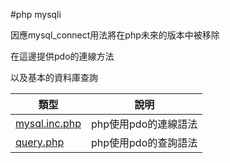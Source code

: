 #php mysqli

因應mysql_connect用法將在php未來的版本中被移除

在這邊提供pdo的連線方法

以及基本的資料庫查詢

|類型                                        |說明                                         |
|--------------------------------------------|---------------------------------------------|
|[mysql.inc.php](pdo/mysql.inc.php)          |php使用pdo的連線語法                         |
|[query.php](pdo/query.php)                  |php使用pdo的查詢語法                         |
